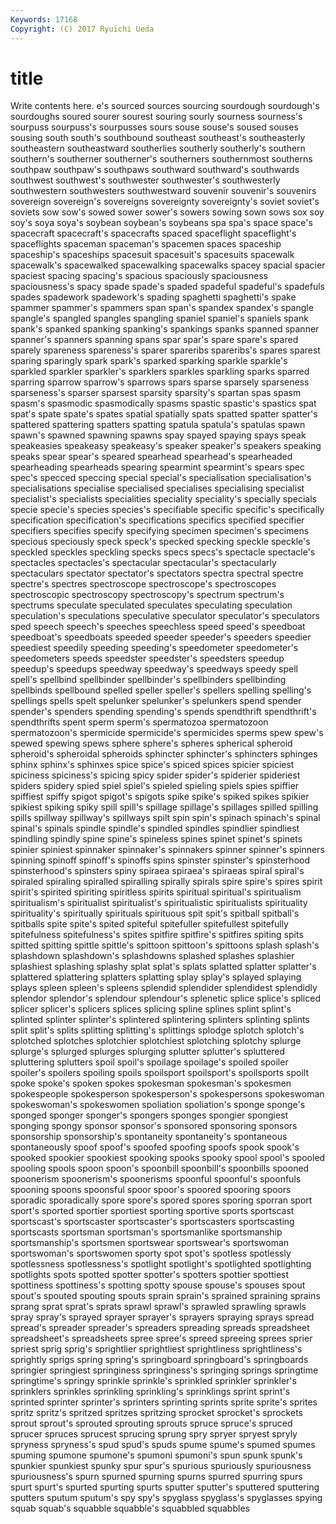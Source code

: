 ```yaml
---
Keywords: 17168 
Copyright: (C) 2017 Ryuichi Ueda
---
```


# title

Write contents here.
e's sourced sources sourcing sourdough sourdough's sourdoughs soured sourer
sourest souring sourly sourness sourness's sourpuss sourpuss's sourpusses sours souse
souse's soused souses sousing south south's southbound southeast southeast's southeasterly
southeastern southeastward southerlies southerly southerly's southern southern's southerner southerner's southerners
southernmost southerns southpaw southpaw's southpaws southward southward's southwards southwest southwest's
southwester southwester's southwesterly southwestern southwesters southwestward souvenir souvenir's souvenirs sovereign
sovereign's sovereigns sovereignty sovereignty's soviet soviet's soviets sow sow's sowed
sower sower's sowers sowing sown sows sox soy soy's soya
soya's soybean soybean's soybeans spa spa's space space's spacecraft spacecraft's
spacecrafts spaced spaceflight spaceflight's spaceflights spaceman spaceman's spacemen spaces spaceship
spaceship's spaceships spacesuit spacesuit's spacesuits spacewalk spacewalk's spacewalked spacewalking spacewalks
spacey spacial spacier spaciest spacing spacing's spacious spaciously spaciousness spaciousness's
spacy spade spade's spaded spadeful spadeful's spadefuls spades spadework spadework's
spading spaghetti spaghetti's spake spammer spammer's spammers span span's spandex
spandex's spangle spangle's spangled spangles spangling spaniel spaniel's spaniels spank
spank's spanked spanking spanking's spankings spanks spanned spanner spanner's spanners
spanning spans spar spar's spare spare's spared sparely spareness spareness's
sparer spareribs spareribs's spares sparest sparing sparingly spark spark's sparked
sparking sparkle sparkle's sparkled sparkler sparkler's sparklers sparkles sparkling sparks
sparred sparring sparrow sparrow's sparrows spars sparse sparsely sparseness sparseness's
sparser sparsest sparsity sparsity's spartan spas spasm spasm's spasmodic spasmodically
spasms spastic spastic's spastics spat spat's spate spate's spates spatial
spatially spats spatted spatter spatter's spattered spattering spatters spatting spatula
spatula's spatulas spawn spawn's spawned spawning spawns spay spayed spaying
spays speak speakeasies speakeasy speakeasy's speaker speaker's speakers speaking speaks
spear spear's speared spearhead spearhead's spearheaded spearheading spearheads spearing spearmint
spearmint's spears spec spec's specced speccing special special's specialisation specialisation's
specialisations specialise specialised specialises specialising specialist specialist's specialists specialities speciality
speciality's specially specials specie specie's species species's specifiable specific specific's
specifically specification specification's specifications specifics specified specifier specifiers specifies specify
specifying specimen specimen's specimens specious speciously speck speck's specked specking
speckle speckle's speckled speckles speckling specks specs specs's spectacle spectacle's
spectacles spectacles's spectacular spectacular's spectacularly spectaculars spectator spectator's spectators spectra
spectral spectre spectre's spectres spectroscope spectroscope's spectroscopes spectroscopic spectroscopy spectroscopy's
spectrum spectrum's spectrums speculate speculated speculates speculating speculation speculation's speculations
speculative speculator speculator's speculators sped speech speech's speeches speechless speed
speed's speedboat speedboat's speedboats speeded speeder speeder's speeders speedier speediest
speedily speeding speeding's speedometer speedometer's speedometers speeds speedster speedster's speedsters
speedup speedup's speedups speedway speedway's speedways speedy spell spell's spellbind
spellbinder spellbinder's spellbinders spellbinding spellbinds spellbound spelled speller speller's spellers
spelling spelling's spellings spells spelt spelunker spelunker's spelunkers spend spender
spender's spenders spending spending's spends spendthrift spendthrift's spendthrifts spent sperm
sperm's spermatozoa spermatozoon spermatozoon's spermicide spermicide's spermicides sperms spew spew's
spewed spewing spews sphere sphere's spheres spherical spheroid spheroid's spheroidal
spheroids sphincter sphincter's sphincters sphinges sphinx sphinx's sphinxes spice spice's
spiced spices spicier spiciest spiciness spiciness's spicing spicy spider spider's
spiderier spideriest spiders spidery spied spiel spiel's spieled spieling spiels
spies spiffier spiffiest spiffy spigot spigot's spigots spike spike's spiked
spikes spikier spikiest spiking spiky spill spill's spillage spillage's spillages
spilled spilling spills spillway spillway's spillways spilt spin spin's spinach
spinach's spinal spinal's spinals spindle spindle's spindled spindles spindlier spindliest
spindling spindly spine spine's spineless spines spinet spinet's spinets spinier
spiniest spinnaker spinnaker's spinnakers spinner spinner's spinners spinning spinoff spinoff's
spinoffs spins spinster spinster's spinsterhood spinsterhood's spinsters spiny spiraea spiraea's
spiraeas spiral spiral's spiraled spiraling spiralled spiralling spirally spirals spire
spire's spires spirit spirit's spirited spiriting spiritless spirits spiritual spiritual's
spiritualism spiritualism's spiritualist spiritualist's spiritualistic spiritualists spirituality spirituality's spiritually spirituals
spirituous spit spit's spitball spitball's spitballs spite spite's spited spiteful
spitefuller spitefullest spitefully spitefulness spitefulness's spites spitfire spitfire's spitfires spiting
spits spitted spitting spittle spittle's spittoon spittoon's spittoons splash splash's
splashdown splashdown's splashdowns splashed splashes splashier splashiest splashing splashy splat
splat's splats splatted splatter splatter's splattered splattering splatters splatting splay
splay's splayed splaying splays spleen spleen's spleens splendid splendider splendidest
splendidly splendor splendor's splendour splendour's splenetic splice splice's spliced splicer
splicer's splicers splices splicing spline splines splint splint's splinted splinter
splinter's splintered splintering splinters splinting splints split split's splits splitting
splitting's splittings splodge splotch splotch's splotched splotches splotchier splotchiest splotching
splotchy splurge splurge's splurged splurges splurging splutter splutter's spluttered spluttering
splutters spoil spoil's spoilage spoilage's spoiled spoiler spoiler's spoilers spoiling
spoils spoilsport spoilsport's spoilsports spoilt spoke spoke's spoken spokes spokesman
spokesman's spokesmen spokespeople spokesperson spokesperson's spokespersons spokeswoman spokeswoman's spokeswomen spoliation
spoliation's sponge sponge's sponged sponger sponger's spongers sponges spongier spongiest
sponging spongy sponsor sponsor's sponsored sponsoring sponsors sponsorship sponsorship's spontaneity
spontaneity's spontaneous spontaneously spoof spoof's spoofed spoofing spoofs spook spook's
spooked spookier spookiest spooking spooks spooky spool spool's spooled spooling
spools spoon spoon's spoonbill spoonbill's spoonbills spooned spoonerism spoonerism's spoonerisms
spoonful spoonful's spoonfuls spooning spoons spoonsful spoor spoor's spoored spooring
spoors sporadic sporadically spore spore's spored spores sporing sporran sport
sport's sported sportier sportiest sporting sportive sports sportscast sportscast's sportscaster
sportscaster's sportscasters sportscasting sportscasts sportsman sportsman's sportsmanlike sportsmanship sportsmanship's sportsmen
sportswear sportswear's sportswoman sportswoman's sportswomen sporty spot spot's spotless spotlessly
spotlessness spotlessness's spotlight spotlight's spotlighted spotlighting spotlights spots spotted spotter
spotter's spotters spottier spottiest spottiness spottiness's spotting spotty spouse spouse's
spouses spout spout's spouted spouting spouts sprain sprain's sprained spraining
sprains sprang sprat sprat's sprats sprawl sprawl's sprawled sprawling sprawls
spray spray's sprayed sprayer sprayer's sprayers spraying sprays spread spread's
spreader spreader's spreaders spreading spreads spreadsheet spreadsheet's spreadsheets spree spree's
spreed spreeing sprees sprier spriest sprig sprig's sprightlier sprightliest sprightliness
sprightliness's sprightly sprigs spring spring's springboard springboard's springboards springier springiest
springiness springiness's springing springs springtime springtime's springy sprinkle sprinkle's sprinkled
sprinkler sprinkler's sprinklers sprinkles sprinkling sprinkling's sprinklings sprint sprint's sprinted
sprinter sprinter's sprinters sprinting sprints sprite sprite's sprites spritz spritz's
spritzed spritzes spritzing sprocket sprocket's sprockets sprout sprout's sprouted sprouting
sprouts spruce spruce's spruced sprucer spruces sprucest sprucing sprung spry
spryer spryest spryly spryness spryness's spud spud's spuds spume spume's
spumed spumes spuming spumone spumone's spumoni spumoni's spun spunk spunk's
spunkier spunkiest spunky spur spur's spurious spuriously spuriousness spuriousness's spurn
spurned spurning spurns spurred spurring spurs spurt spurt's spurted spurting
spurts sputter sputter's sputtered sputtering sputters sputum sputum's spy spy's
spyglass spyglass's spyglasses spying squab squab's squabble squabble's squabbled squabbles
